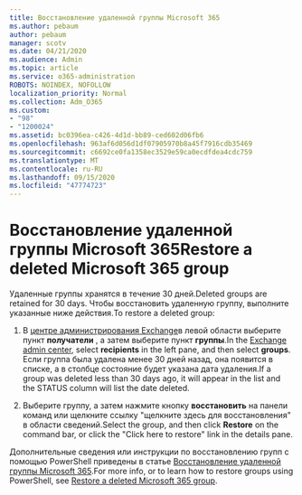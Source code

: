 ```yaml
---
title: Восстановление удаленной группы Microsoft 365
ms.author: pebaum
author: pebaum
manager: scotv
ms.date: 04/21/2020
ms.audience: Admin
ms.topic: article
ms.service: o365-administration
ROBOTS: NOINDEX, NOFOLLOW
localization_priority: Normal
ms.collection: Adm_O365
ms.custom:
- "98"
- "1200024"
ms.assetid: bc0396ea-c426-4d1d-bb89-ced602d06fb6
ms.openlocfilehash: 963af6d056d1df07905970b8a45f7916cdb35469
ms.sourcegitcommit: c6692ce0fa1358ec3529e59ca0ecdfdea4cdc759
ms.translationtype: MT
ms.contentlocale: ru-RU
ms.lasthandoff: 09/15/2020
ms.locfileid: "47774723"
---
```

# <a name="restore-a-deleted-microsoft-365-group"></a><span data-ttu-id="1a8a5-102">Восстановление удаленной группы Microsoft 365</span><span class="sxs-lookup"><span data-stu-id="1a8a5-102">Restore a deleted Microsoft 365 group</span></span>

<span data-ttu-id="1a8a5-103">Удаленные группы хранятся в течение 30 дней.</span><span class="sxs-lookup"><span data-stu-id="1a8a5-103">Deleted groups are retained for 30 days.</span></span> <span data-ttu-id="1a8a5-104">Чтобы восстановить удаленную группу, выполните указанные ниже действия.</span><span class="sxs-lookup"><span data-stu-id="1a8a5-104">To restore a deleted group:</span></span>
  
1. <span data-ttu-id="1a8a5-105">В [центре администрирования Exchange](https://outlook.office365.com/ecp/)в левой области выберите пункт **получатели** , а затем выберите пункт **группы**.</span><span class="sxs-lookup"><span data-stu-id="1a8a5-105">In the [Exchange admin center](https://outlook.office365.com/ecp/), select **recipients** in the left pane, and then select **groups**.</span></span> <span data-ttu-id="1a8a5-106">Если группа была удалена менее 30 дней назад, она появится в списке, а в столбце состояние будет указана дата удаления.</span><span class="sxs-lookup"><span data-stu-id="1a8a5-106">If a group was deleted less than 30 days ago, it will appear in the list and the STATUS column will list the date deleted.</span></span>

2. <span data-ttu-id="1a8a5-107">Выберите группу, а затем нажмите кнопку **восстановить** на панели команд или щелкните ссылку "щелкните здесь для восстановления" в области сведений.</span><span class="sxs-lookup"><span data-stu-id="1a8a5-107">Select the group, and then click **Restore** on the command bar, or click the "Click here to restore" link in the details pane.</span></span>

<span data-ttu-id="1a8a5-108">Дополнительные сведения или инструкции по восстановлению групп с помощью PowerShell приведены в статье [Восстановление удаленной группы Microsoft 365](https://go.microsoft.com/fwlink/?linkid=867802).</span><span class="sxs-lookup"><span data-stu-id="1a8a5-108">For more info, or to learn how to restore groups using PowerShell, see [Restore a deleted Microsoft 365 group](https://go.microsoft.com/fwlink/?linkid=867802).</span></span>
  